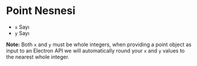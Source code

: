 # Point Nesnesi

* `x` Sayı
* `y` Sayı

**Note:** Both `x` and `y` must be whole integers, when providing a point object as input to an Electron API we will automatically round your `x` and `y` values to the nearest whole integer.

